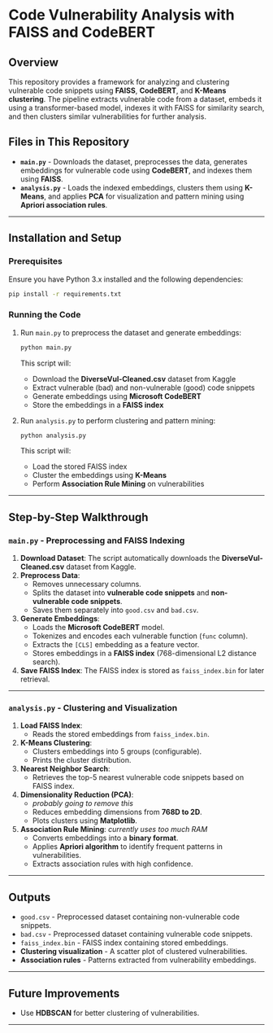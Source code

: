 # Code Vulnerability Analysis with FAISS and CodeBERT

## Overview
This repository provides a framework for analyzing and clustering vulnerable code snippets using **FAISS**, **CodeBERT**, and **K-Means clustering**. The pipeline extracts vulnerable code from a dataset, embeds it using a transformer-based model, indexes it with FAISS for similarity search, and then clusters similar vulnerabilities for further analysis.

## Files in This Repository
- **`main.py`** - Downloads the dataset, preprocesses the data, generates embeddings for vulnerable code using **CodeBERT**, and indexes them using **FAISS**.
- **`analysis.py`** - Loads the indexed embeddings, clusters them using **K-Means**, and applies **PCA** for visualization and pattern mining using **Apriori association rules**.

---

## Installation and Setup
### Prerequisites
Ensure you have Python 3.x installed and the following dependencies:
```bash
pip install -r requirements.txt
```

### Running the Code
1. Run `main.py` to preprocess the dataset and generate embeddings:
   ```bash
   python main.py
   ```
   This script will:
   - Download the **DiverseVul-Cleaned.csv** dataset from Kaggle
   - Extract vulnerable (bad) and non-vulnerable (good) code snippets
   - Generate embeddings using **Microsoft CodeBERT**
   - Store the embeddings in a **FAISS index**

2. Run `analysis.py` to perform clustering and pattern mining:
   ```bash
   python analysis.py
   ```
   This script will:
   - Load the stored FAISS index
   - Cluster the embeddings using **K-Means**
   - Perform **Association Rule Mining** on vulnerabilities

---

## Step-by-Step Walkthrough

### `main.py` - Preprocessing and FAISS Indexing
1. **Download Dataset**: The script automatically downloads the **DiverseVul-Cleaned.csv** dataset from Kaggle.
2. **Preprocess Data**:
   - Removes unnecessary columns.
   - Splits the dataset into **vulnerable code snippets** and **non-vulnerable code snippets**.
   - Saves them separately into `good.csv` and `bad.csv`.
3. **Generate Embeddings**:
   - Loads the **Microsoft CodeBERT** model.
   - Tokenizes and encodes each vulnerable function (`func` column).
   - Extracts the `[CLS]` embedding as a feature vector.
   - Stores embeddings in a **FAISS index** (768-dimensional L2 distance search).
4. **Save FAISS Index**: The FAISS index is stored as `faiss_index.bin` for later retrieval.

---

### `analysis.py` - Clustering and Visualization
1. **Load FAISS Index**:
   - Reads the stored embeddings from `faiss_index.bin`.
2. **K-Means Clustering**:
   - Clusters embeddings into 5 groups (configurable).
   - Prints the cluster distribution.
3. **Nearest Neighbor Search**:
   - Retrieves the top-5 nearest vulnerable code snippets based on FAISS index.
4. **Dimensionality Reduction (PCA)**:
   - *probably going to remove this*
   - Reduces embedding dimensions from **768D to 2D**.
   - Plots clusters using **Matplotlib**.
5. **Association Rule Mining**:
   *currently uses too much RAM*
   - Converts embeddings into a **binary format**.
   - Applies **Apriori algorithm** to identify frequent patterns in vulnerabilities.
   - Extracts association rules with high confidence.

---

## Outputs
- `good.csv` - Preprocessed dataset containing non-vulnerable code snippets.
- `bad.csv` - Preprocessed dataset containing vulnerable code snippets.
- `faiss_index.bin` - FAISS index containing stored embeddings.
- **Clustering visualization** - A scatter plot of clustered vulnerabilities.
- **Association rules** - Patterns extracted from vulnerability embeddings.

---

## Future Improvements
- Use **HDBSCAN** for better clustering of vulnerabilities.

---


